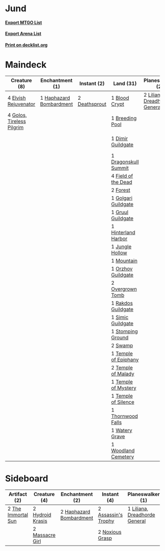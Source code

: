 # Jund

#### [Export MTGO List](../collection/Jund/Jund.txt)
#### [Export Arena List](../collection/Jund/Jund_arena.txt)
#### [Print on decklist.org](http://decklist.org/?deckmain=4%09Bedeck%20/%20Bedazzle%0A1%09Blood%20Crypt%0A1%09Breeding%20Pool%0A4%09Casualties%20of%20War%0A4%09Circuitous%20Route%0A2%09Deathsprout%0A1%09Dimir%20Guildgate%0A1%09Dragonskull%20Summit%0A4%09Elvish%20Rejuvenator%0A4%09Field%20of%20the%20Dead%0A2%09Forest%0A1%09Golgari%20Guildgate%0A4%09Golos,%20Tireless%20Pilgrim%0A1%09Gruul%20Guildgate%0A1%09Haphazard%20Bombardment%0A1%09Hinterland%20Harbor%0A1%09Jungle%20Hollow%0A1%09Legion's%20End%0A2%09Liliana,%20Dreadhorde%20General%0A1%09Mountain%0A1%09Orzhov%20Guildgate%0A2%09Overgrown%20Tomb%0A1%09Rakdos%20Guildgate%0A1%09Simic%20Guildgate%0A3%09Star%20of%20Extinction%0A1%09Stomping%20Ground%0A2%09Swamp%0A1%09Temple%20of%20Epiphany%0A2%09Temple%20of%20Malady%0A1%09Temple%20of%20Mystery%0A1%09Temple%20of%20Silence%0A1%09Thornwood%20Falls%0A1%09Watery%20Grave%0A1%09Woodland%20Cemetery&deckside=2%09Assassin's%20Trophy%0A2%09Haphazard%20Bombardment%0A2%09Hydroid%20Krasis%0A1%09Legion's%20End%0A1%09Liliana,%20Dreadhorde%20General%0A2%09Massacre%20Girl%0A2%09Noxious%20Grasp%0A1%09Star%20of%20Extinction%0A2%09The%20Immortal%20Sun)
# Maindeck

|                                            Creature (8)                                            |                                         Enchantment (1)                                          |                                      Instant (2)                                       |                                           Land (31)                                           |                                            Planeswalker (2)                                            |                                         Sorcery (12)                                          |    Unknown (4)    |
|----------------------------------------------------------------------------------------------------|--------------------------------------------------------------------------------------------------|----------------------------------------------------------------------------------------|-----------------------------------------------------------------------------------------------|--------------------------------------------------------------------------------------------------------|-----------------------------------------------------------------------------------------------|-------------------|
|4 [Elvish Rejuvenator](http://gatherer.wizards.com/Pages/Card/Details.aspx?multiverseid=447316)     |1 [Haphazard Bombardment](http://gatherer.wizards.com/Pages/Card/Details.aspx?multiverseid=443019)|2 [Deathsprout](http://gatherer.wizards.com/Pages/Card/Details.aspx?multiverseid=461116)|1 [Blood Crypt](http://gatherer.wizards.com/Pages/Card/Details.aspx?multiverseid=97102)        |2 [Liliana, Dreadhorde General](http://gatherer.wizards.com/Pages/Card/Details.aspx?multiverseid=461024)|4 [Casualties of War](http://gatherer.wizards.com/Pages/Card/Details.aspx?multiverseid=461114) |4 Bedeck / Bedazzle|
|4 [Golos, Tireless Pilgrim](http://gatherer.wizards.com/Pages/Card/Details.aspx?multiverseid=466980)|                                                                                                  |                                                                                        |1 [Breeding Pool](http://gatherer.wizards.com/Pages/Card/Details.aspx?multiverseid=97088)      |                                                                                                        |4 [Circuitous Route](http://gatherer.wizards.com/Pages/Card/Details.aspx?multiverseid=452875)  |                   |
|                                                                                                    |                                                                                                  |                                                                                        |1 [Dimir Guildgate](http://gatherer.wizards.com/Pages/Card/Details.aspx?multiverseid=376306)   |                                                                                                        |1 [Legion's End](http://gatherer.wizards.com/Pages/Card/Details.aspx?multiverseid=466860)      |                   |
|                                                                                                    |                                                                                                  |                                                                                        |1 [Dragonskull Summit](http://gatherer.wizards.com/Pages/Card/Details.aspx?multiverseid=420909)|                                                                                                        |3 [Star of Extinction](http://gatherer.wizards.com/Pages/Card/Details.aspx?multiverseid=435315)|                   |
|                                                                                                    |                                                                                                  |                                                                                        |4 [Field of the Dead](http://gatherer.wizards.com/Pages/Card/Details.aspx?multiverseid=467001) |                                                                                                        |                                                                                               |                   |
|                                                                                                    |                                                                                                  |                                                                                        |2 [Forest](http://gatherer.wizards.com/Pages/Card/Details.aspx?multiverseid=439860)            |                                                                                                        |                                                                                               |                   |
|                                                                                                    |                                                                                                  |                                                                                        |1 [Golgari Guildgate](http://gatherer.wizards.com/Pages/Card/Details.aspx?multiverseid=376351) |                                                                                                        |                                                                                               |                   |
|                                                                                                    |                                                                                                  |                                                                                        |1 [Gruul Guildgate](http://gatherer.wizards.com/Pages/Card/Details.aspx?multiverseid=376359)   |                                                                                                        |                                                                                               |                   |
|                                                                                                    |                                                                                                  |                                                                                        |1 [Hinterland Harbor](http://gatherer.wizards.com/Pages/Card/Details.aspx?multiverseid=443128) |                                                                                                        |                                                                                               |                   |
|                                                                                                    |                                                                                                  |                                                                                        |1 [Jungle Hollow](http://gatherer.wizards.com/Pages/Card/Details.aspx?multiverseid=405273)     |                                                                                                        |                                                                                               |                   |
|                                                                                                    |                                                                                                  |                                                                                        |1 [Mountain](http://gatherer.wizards.com/Pages/Card/Details.aspx?multiverseid=439859)          |                                                                                                        |                                                                                               |                   |
|                                                                                                    |                                                                                                  |                                                                                        |1 [Orzhov Guildgate](http://gatherer.wizards.com/Pages/Card/Details.aspx?multiverseid=376443)  |                                                                                                        |                                                                                               |                   |
|                                                                                                    |                                                                                                  |                                                                                        |2 [Overgrown Tomb](http://gatherer.wizards.com/Pages/Card/Details.aspx?multiverseid=405103)    |                                                                                                        |                                                                                               |                   |
|                                                                                                    |                                                                                                  |                                                                                        |1 [Rakdos Guildgate](http://gatherer.wizards.com/Pages/Card/Details.aspx?multiverseid=376465)  |                                                                                                        |                                                                                               |                   |
|                                                                                                    |                                                                                                  |                                                                                        |1 [Simic Guildgate](http://gatherer.wizards.com/Pages/Card/Details.aspx?multiverseid=376500)   |                                                                                                        |                                                                                               |                   |
|                                                                                                    |                                                                                                  |                                                                                        |1 [Stomping Ground](http://gatherer.wizards.com/Pages/Card/Details.aspx?multiverseid=405110)   |                                                                                                        |                                                                                               |                   |
|                                                                                                    |                                                                                                  |                                                                                        |2 [Swamp](http://gatherer.wizards.com/Pages/Card/Details.aspx?multiverseid=439858)             |                                                                                                        |                                                                                               |                   |
|                                                                                                    |                                                                                                  |                                                                                        |1 [Temple of Epiphany](http://gatherer.wizards.com/Pages/Card/Details.aspx?multiverseid=442808)|                                                                                                        |                                                                                               |                   |
|                                                                                                    |                                                                                                  |                                                                                        |2 [Temple of Malady](http://gatherer.wizards.com/Pages/Card/Details.aspx?multiverseid=380515)  |                                                                                                        |                                                                                               |                   |
|                                                                                                    |                                                                                                  |                                                                                        |1 [Temple of Mystery](http://gatherer.wizards.com/Pages/Card/Details.aspx?multiverseid=373571) |                                                                                                        |                                                                                               |                   |
|                                                                                                    |                                                                                                  |                                                                                        |1 [Temple of Silence](http://gatherer.wizards.com/Pages/Card/Details.aspx?multiverseid=373522) |                                                                                                        |                                                                                               |                   |
|                                                                                                    |                                                                                                  |                                                                                        |1 [Thornwood Falls](http://gatherer.wizards.com/Pages/Card/Details.aspx?multiverseid=405420)   |                                                                                                        |                                                                                               |                   |
|                                                                                                    |                                                                                                  |                                                                                        |1 [Watery Grave](http://gatherer.wizards.com/Pages/Card/Details.aspx?multiverseid=405114)      |                                                                                                        |                                                                                               |                   |
|                                                                                                    |                                                                                                  |                                                                                        |1 [Woodland Cemetery](http://gatherer.wizards.com/Pages/Card/Details.aspx?multiverseid=443136) |                                                                                                        |                                                                                               |                   |


# Sideboard

|                                        Artifact (2)                                         |                                       Creature (4)                                        |                                         Enchantment (2)                                          |                                         Instant (4)                                          |                                            Planeswalker (1)                                            |                                          Sorcery (2)                                          |
|---------------------------------------------------------------------------------------------|-------------------------------------------------------------------------------------------|--------------------------------------------------------------------------------------------------|----------------------------------------------------------------------------------------------|--------------------------------------------------------------------------------------------------------|-----------------------------------------------------------------------------------------------|
|2 [The Immortal Sun](http://gatherer.wizards.com/Pages/Card/Details.aspx?multiverseid=439844)|2 [Hydroid Krasis](http://gatherer.wizards.com/Pages/Card/Details.aspx?multiverseid=457327)|2 [Haphazard Bombardment](http://gatherer.wizards.com/Pages/Card/Details.aspx?multiverseid=443019)|2 [Assassin's Trophy](http://gatherer.wizards.com/Pages/Card/Details.aspx?multiverseid=452902)|1 [Liliana, Dreadhorde General](http://gatherer.wizards.com/Pages/Card/Details.aspx?multiverseid=461024)|1 [Legion's End](http://gatherer.wizards.com/Pages/Card/Details.aspx?multiverseid=466860)      |
|                                                                                             |2 [Massacre Girl](http://gatherer.wizards.com/Pages/Card/Details.aspx?multiverseid=461026) |                                                                                                  |2 [Noxious Grasp](http://gatherer.wizards.com/Pages/Card/Details.aspx?multiverseid=466864)    |                                                                                                        |1 [Star of Extinction](http://gatherer.wizards.com/Pages/Card/Details.aspx?multiverseid=435315)|

